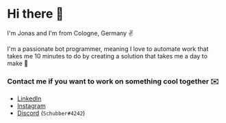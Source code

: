 # Hi there 👋
I'm Jonas and I'm from Cologne, Germany ✌️

I'm a passionate bot programmer, meaning I love to automate work that takes me 10 minutes to do by creating a solution that takes me a day to make 🥴

### Contact me if you want to work on something cool together ✉️
- [LinkedIn](https://www.linkedin.com/in/jonas-lieske-aa965b1bb/)
- [Instagram](https://www.instagram.com/jonas.lieske/)
- [Discord](discordapp.com/users/282623078410747904) (`Schubber#4242`)
